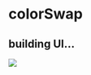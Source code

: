 # colorSwap

## building UI...

![](https://thumbs.gfycat.com/GoldenDependentInexpectatumpleco-size_restricted.gif)
